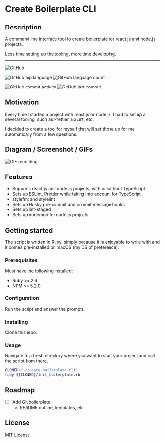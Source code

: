 # Create Boilerplate CLI

## Description

A command line interface tool to create boilerplate for react.js and node.js projects.

Less time setting up the tooling, more time developing.

---

![GitHub](https://img.shields.io/github/license/gpnn/create-boilerplate-cli?style=flat-square)

![GitHub top language](https://img.shields.io/github/languages/top/gpnn/create-boilerplate-cli?style=flat-square)
![GitHub language count](https://img.shields.io/github/languages/count/gpnn/create-boilerplate-cli?style=flat-square)

![GitHub commit activity](https://img.shields.io/github/commit-activity/m/gpnn/create-boilerplate-cli?style=flat-square)
![GitHub last commit](https://img.shields.io/github/last-commit/gpnn/create-boilerplate-cli?style=flat-square)

## Motivation

Every time I started a project with react.js or node.js, I had to set up a several tooling, such as Prettier, ESLint, etc.

I decided to create a tool for myself that will set those up for me automatically from a few questions.

## Diagram / Screenshot / GIFs

![GIF recording](https://github.com/gpnn/create-boilerplate-cli/blob/master/docs/Screen%20Recording%202020-03-14%20at%206.06.27%20PM.mov.gif?raw=true)

## Features

- Supports react.js and node.js projects, with or without TypeScript
- Sets up ESLint, Prettier while taking into account for TypeScript
- stylefmt and stylelint
- Sets up Husky pre-commit and commit message hooks
- Sets up lint-staged
- Sets up nodemon for node.js projects

## Getting started

The script is written in Ruby, simply because it is enjoyable to write with and it comes pre-installed on macOS (my OS of preference).

### Prerequisites

Must have the following installed:

- Ruby >= 2.6
- NPM >= 5.2.0

### Configuration

Run the script and answer the prompts.

### Installing

Clone this repo.

### Usage

Navigate to a fresh directory where you want to start your project and call the script from there.

```bash
CLONED="~/create-boilerplate-cli"
ruby ${CLONED}/init_boilerplate.rb
```

## Roadmap

- [ ] Add Git boilerplate
  - README outline, templates, etc.

## License

[MIT License](https://opensource.org/licenses/MIT)
